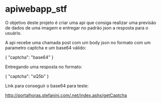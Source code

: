 # apiwebapp_stf

O objetivo deste projeto é criar uma api que consiga realizar uma previsão de dados de uma imagem e entregar no padrão json a resposta para o usuário.

A api recebe uma chamada post com um body json no formato com um parametro captcha e um base64 válido:
  
  {
    "captcha": "base64"
  }
  
Entregando uma resposta no formato:

  {
    "captcha": "sQ5b"
  }
  
  Link para conseguir o base64 para teste:
  
  http://portalhoras.stefanini.com/.net/index.ashx/getCaptcha
